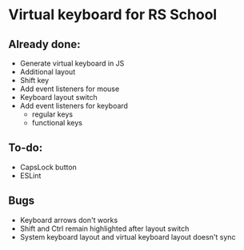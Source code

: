 # Virtual keyboard for RS School
## Already done:
- Generate virtual keyboard in JS
- Additional layout
- Shift key
- Add event listeners for mouse
- Keyboard layout switch
- Add event listeners for keyboard
    * regular keys
    * functional keys
## To-do:
- CapsLock button
- ESLint
## Bugs
- Keyboard arrows don't works
- Shift and Ctrl remain highlighted after layout switch
- System keyboard layout and virtual keyboard layout doesn't sync